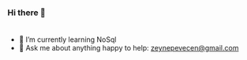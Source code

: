 ### Hi there 👋<br><br>

- 🌱 I’m currently learning NoSql
- 💬 Ask me about anything happy to help: zeynepevecen@gmail.com 

